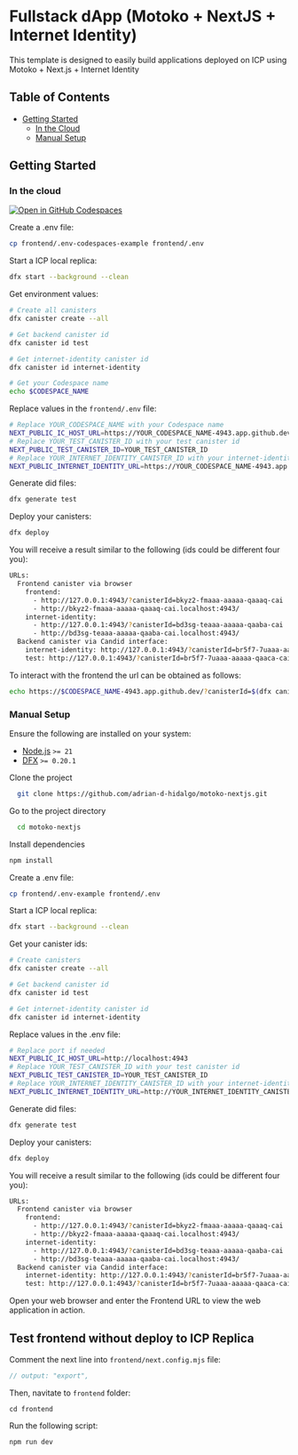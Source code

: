 # Fullstack dApp (Motoko + NextJS + Internet Identity)

This template is designed to easily build applications deployed on ICP using Motoko + Next.js + Internet Identity

## Table of Contents

- [Getting Started](#getting-started)
  - [In the Cloud](#in-the-cloud)
  - [Manual Setup](#manual-setup)

## Getting Started

### In the cloud

[![Open in GitHub Codespaces](https://github.com/codespaces/badge.svg)](https://codespaces.new/adrian-d-hidalgo/motoko-nextjs/?quickstart=1)

Create a .env file:

```bash
cp frontend/.env-codespaces-example frontend/.env
```

Start a ICP local replica:

```bash
dfx start --background --clean
```

Get environment values:

```bash
# Create all canisters
dfx canister create --all

# Get backend canister id
dfx canister id test

# Get internet-identity canister id
dfx canister id internet-identity

# Get your Codespace name
echo $CODESPACE_NAME
```

Replace values in the `frontend/.env` file:

```bash
# Replace YOUR_CODESPACE_NAME with your Codespace name
NEXT_PUBLIC_IC_HOST_URL=https://YOUR_CODESPACE_NAME-4943.app.github.dev/
# Replace YOUR_TEST_CANISTER_ID with your test canister id
NEXT_PUBLIC_TEST_CANISTER_ID=YOUR_TEST_CANISTER_ID
# Replace YOUR_INTERNET_IDENTITY_CANISTER_ID with your internet-identity canister id
NEXT_PUBLIC_INTERNET_IDENTITY_URL=https://YOUR_CODESPACE_NAME-4943.app.github.dev/?canisterId=YOUR_INTERNET_COMPUTER_CANISTER_ID
```

Generate did files:

```bash
dfx generate test
```

Deploy your canisters:

```bash
dfx deploy
```

You will receive a result similar to the following (ids could be different four you):

```bash
URLs:
  Frontend canister via browser
    frontend:
      - http://127.0.0.1:4943/?canisterId=bkyz2-fmaaa-aaaaa-qaaaq-cai
      - http://bkyz2-fmaaa-aaaaa-qaaaq-cai.localhost:4943/
    internet-identity:
      - http://127.0.0.1:4943/?canisterId=bd3sg-teaaa-aaaaa-qaaba-cai
      - http://bd3sg-teaaa-aaaaa-qaaba-cai.localhost:4943/
  Backend canister via Candid interface:
    internet-identity: http://127.0.0.1:4943/?canisterId=br5f7-7uaaa-aaaaa-qaaca-cai&id=bd3sg-teaaa-aaaaa-qaaba-cai
    test: http://127.0.0.1:4943/?canisterId=br5f7-7uaaa-aaaaa-qaaca-cai&id=be2us-64aaa-aaaaa-qaabq-cai
```

To interact with the frontend the url can be obtained as follows:

```bash
echo https://$CODESPACE_NAME-4943.app.github.dev/?canisterId=$(dfx canister id frontend)
```

### Manual Setup

Ensure the following are installed on your system:

- [Node.js](https://nodejs.org/en/) `>= 21`
- [DFX](https://internetcomputer.org/docs/current/developer-docs/build/install-upgrade-remove) `>= 0.20.1`

Clone the project

```bash
  git clone https://github.com/adrian-d-hidalgo/motoko-nextjs.git
```

Go to the project directory

```bash
  cd motoko-nextjs
```

Install dependencies

```bash
npm install
```

Create a .env file:

```bash
cp frontend/.env-example frontend/.env
```

Start a ICP local replica:

```bash
dfx start --background --clean
```

Get your canister ids:

```bash
# Create canisters
dfx canister create --all

# Get backend canister id
dfx canister id test

# Get internet-identity canister id
dfx canister id internet-identity
```

Replace values in the .env file:

```bash
# Replace port if needed
NEXT_PUBLIC_IC_HOST_URL=http://localhost:4943
# Replace YOUR_TEST_CANISTER_ID with your test canister id
NEXT_PUBLIC_TEST_CANISTER_ID=YOUR_TEST_CANISTER_ID
# Replace YOUR_INTERNET_IDENTITY_CANISTER_ID with your internet-identity canister id
NEXT_PUBLIC_INTERNET_IDENTITY_URL=http://YOUR_INTERNET_IDENTITY_CANISTER_ID.localhost:4943
```

Generate did files:

```bash
dfx generate test
```

Deploy your canisters:

```bash
dfx deploy
```

You will receive a result similar to the following (ids could be different four you):

```bash
URLs:
  Frontend canister via browser
    frontend:
      - http://127.0.0.1:4943/?canisterId=bkyz2-fmaaa-aaaaa-qaaaq-cai
      - http://bkyz2-fmaaa-aaaaa-qaaaq-cai.localhost:4943/
    internet-identity:
      - http://127.0.0.1:4943/?canisterId=bd3sg-teaaa-aaaaa-qaaba-cai
      - http://bd3sg-teaaa-aaaaa-qaaba-cai.localhost:4943/
  Backend canister via Candid interface:
    internet-identity: http://127.0.0.1:4943/?canisterId=br5f7-7uaaa-aaaaa-qaaca-cai&id=bd3sg-teaaa-aaaaa-qaaba-cai
    test: http://127.0.0.1:4943/?canisterId=br5f7-7uaaa-aaaaa-qaaca-cai&id=be2us-64aaa-aaaaa-qaabq-cai
```

Open your web browser and enter the Frontend URL to view the web application in action.

## Test frontend without deploy to ICP Replica

Comment the next line into `frontend/next.config.mjs` file:

```javascript
// output: "export",
```

Then, navitate to `frontend` folder:

`cd frontend`

Run the following script:

`npm run dev`
